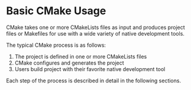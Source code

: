 # Basic CMake Usage
CMake takes one or more CMakeLists files as input and produces project files or Makefiles for use with a wide variety of native development tools.

The typical CMake process is as follows:
1. The project is defined in one or more CMakeLists files
2. CMake configures and generates the project
3. Users build project with their favorite native development tool

Each step of the process is described in detail in the following sections.
